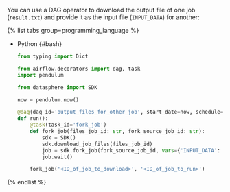 You can use a DAG operator to download the output file of one job (`result.txt`) and provide it as the input file (`INPUT_DATA`) for another:

{% list tabs group=programming_language %}

- Python {#bash}

  ```python
  from typing import Dict
  
  from airflow.decorators import dag, task
  import pendulum
  
  from datasphere import SDK
  
  now = pendulum.now()
  
  @dag(dag_id='output_files_for_other_job', start_date=now, schedule="@daily", catchup=False)
  def run():
      @task(task_id='fork_job')
      def fork_job(files_job_id: str, fork_source_job_id: str):
          sdk = SDK()
          sdk.download_job_files(files_job_id)
          job = sdk.fork_job(fork_source_job_id, vars={'INPUT_DATA': 'result.txt'})
          job.wait()
  
      fork_job('<ID_of_job_to_download>', '<ID_of_job_to_run>')
  ```

{% endlist %}